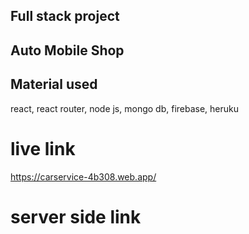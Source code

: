 ## Full stack project 
## Auto Mobile Shop
## Material used 
react, react router, node js, mongo db, firebase, heruku

# live link
https://carservice-4b308.web.app/
# server side link

